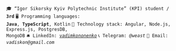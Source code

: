 <code>🎓 “Igor Sikorsky Kyiv Polytechnic Institute” (KPI) student / **3rd**</code>
<code>🖥 Programming languages: **Java**, **TypeScript**, Kotlin</code>
<code>🚀 Technology stack: Angular, Node.js, Express.js, PostgresDB, MongoDB</code>
<code>🛎 LinkedIn: [_vadimkononenko_](https://www.linkedin.com/in/vadim-kononenko-b31476229/)</code>
<code>📞 Telegram: _@weast_</code>
<code>🧲 Email: _vadiskon@gmail.com_</code>